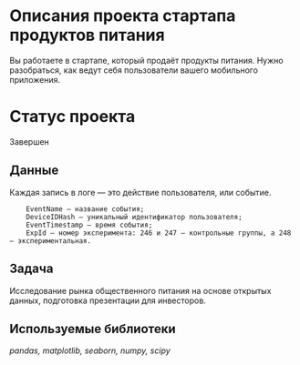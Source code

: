 # Описания проекта стартапа продуктов питания
Вы работаете в стартапе, который продаёт продукты питания. Нужно разобраться, как ведут себя пользователи вашего мобильного приложения.

# Статус проекта
 Завершен

## Данные

Каждая запись в логе — это действие пользователя, или событие. 
        
        EventName — название события;
        DeviceIDHash — уникальный идентификатор пользователя;
        EventTimestamp — время события;
        ExpId — номер эксперимента: 246 и 247 — контрольные группы, а 248 — экспериментальная.

## Задача

Исследование рынка общественного питания на основе открытых данных, подготовка презентации для инвесторов.  

## Используемые библиотеки
*pandas,*
*matplotlib,*
*seaborn,*
*numpy,*
*scipy*
